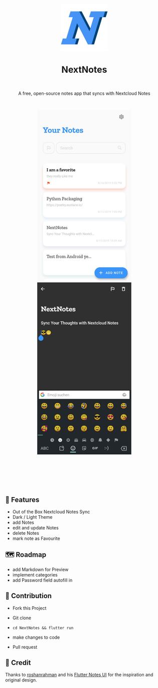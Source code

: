 <p align="center">
  <img alt="NextNotes" title="NextNotes" src="./github_assets/nextnotesicon.png" height="150">


<h1 align="center"> NextNotes </h1> <br>
<p align="center">
   A free, open-source notes app that syncs with Nextcloud Notes
</p>

<p align="center">
    <img alt="" title="NextNotes" src="https://img.shields.io/badge/Nextnotes-Beta.1.0-blue">
    <img alt="" title="NextNotes" src="https://img.shields.io/badge/License-Apache%202-blue">
    <img alt="" title="NextNotes" src="https://badges.frapsoft.com/os/v1/open-source.svg?v=103">
    <img alt="" title="NextNotes" src="https://img.shields.io/badge/Build%20with-Flutter-blue">

<p align="center">
	    <img alt="" title="NextNotes" src="./github_assets/home.jpg" width="300">
	    <img alt="" title="NextNotes" src="./github_assets/emoji.jpg" width="300"> <br><br><br>
<p align="center">
  			<a href="https://github.com/daehruoydeef/NextNotes/releases">
	    <img alt="" title="NextNotes" src="https://img.shields.io/badge/-Download%20for%20Android-blue?style=for-the-badge&logo=android" height="35"><a/><br><br><br>



## 🎁 Features 

* Out of the Box Nextcloud Notes Sync
* Dark / Light Theme
* add Notes
* edit and update Notes
* delete Notes
* mark note as Favourite

## 🗺 Roadmap 

* add Markdown for Preview
* implement categories
* add Password field autofill in

## 🙌 Contribution 

* Fork this Project

* Git clone

* ``` cd NextNotes && flutter run ``` 

* make changes to code

* Pull request 


## 🙏 Credit 
Thanks to [roshanrahman](https://github.com/roshanrahman) and his [Flutter Notes UI](https://github.com/roshanrahman/flutter-notes-app) for the inspiration and original design.

  

  

   
